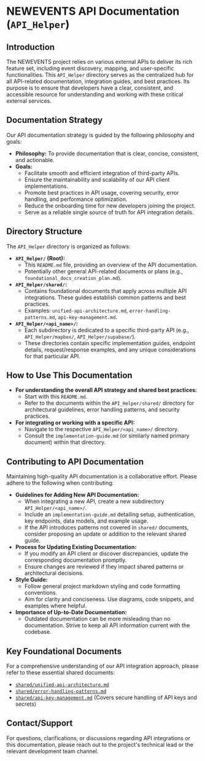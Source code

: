 # NEWEVENTS API Documentation (`API_Helper`)

## Introduction

The NEWEVENTS project relies on various external APIs to deliver its rich feature set, including event discovery, mapping, and user-specific functionalities. This `API_Helper` directory serves as the centralized hub for all API-related documentation, integration guides, and best practices. Its purpose is to ensure that developers have a clear, consistent, and accessible resource for understanding and working with these critical external services.

## Documentation Strategy

Our API documentation strategy is guided by the following philosophy and goals:

*   **Philosophy:** To provide documentation that is clear, concise, consistent, and actionable.
*   **Goals:**
    *   Facilitate smooth and efficient integration of third-party APIs.
    *   Ensure the maintainability and scalability of our API client implementations.
    *   Promote best practices in API usage, covering security, error handling, and performance optimization.
    *   Reduce the onboarding time for new developers joining the project.
    *   Serve as a reliable single source of truth for API integration details.

## Directory Structure

The `API_Helper` directory is organized as follows:

*   **`API_Helper/` (Root):**
    *   This `README.md` file, providing an overview of the API documentation.
    *   Potentially other general API-related documents or plans (e.g., `foundational_docs_creation_plan.md`).
*   **`API_Helper/shared/`:**
    *   Contains foundational documents that apply across multiple API integrations. These guides establish common patterns and best practices.
    *   Examples: `unified-api-architecture.md`, `error-handling-patterns.md`, `api-key-management.md`.
*   **`API_Helper/<api_name>/`:**
    *   Each subdirectory is dedicated to a specific third-party API (e.g., `API_Helper/mapbox/`, `API_Helper/supabase/`).
    *   These directories contain specific implementation guides, endpoint details, request/response examples, and any unique considerations for that particular API.

## How to Use This Documentation

*   **For understanding the overall API strategy and shared best practices:**
    *   Start with this `README.md`.
    *   Refer to the documents within the `API_Helper/shared/` directory for architectural guidelines, error handling patterns, and security practices.
*   **For integrating or working with a specific API:**
    *   Navigate to the respective `API_Helper/<api_name>/` directory.
    *   Consult the `implementation-guide.md` (or similarly named primary document) within that directory.

## Contributing to API Documentation

Maintaining high-quality API documentation is a collaborative effort. Please adhere to the following when contributing:

*   **Guidelines for Adding New API Documentation:**
    *   When integrating a new API, create a new subdirectory `API_Helper/<api_name>/`.
    *   Include an `implementation-guide.md` detailing setup, authentication, key endpoints, data models, and example usage.
    *   If the API introduces patterns not covered in `shared/` documents, consider proposing an update or addition to the relevant shared guide.
*   **Process for Updating Existing Documentation:**
    *   If you modify an API client or discover discrepancies, update the corresponding documentation promptly.
    *   Ensure changes are reviewed if they impact shared patterns or architectural decisions.
*   **Style Guide:**
    *   Follow general project markdown styling and code formatting conventions.
    *   Aim for clarity and conciseness. Use diagrams, code snippets, and examples where helpful.
*   **Importance of Up-to-Date Documentation:**
    *   Outdated documentation can be more misleading than no documentation. Strive to keep all API information current with the codebase.

## Key Foundational Documents

For a comprehensive understanding of our API integration approach, please refer to these essential shared documents:

*   [`shared/unified-api-architecture.md`](shared/unified-api-architecture.md)
*   [`shared/error-handling-patterns.md`](shared/error-handling-patterns.md)
*   [`shared/api-key-management.md`](shared/api-key-management.md) (Covers secure handling of API keys and secrets)

## Contact/Support

For questions, clarifications, or discussions regarding API integrations or this documentation, please reach out to the project's technical lead or the relevant development team channel.
